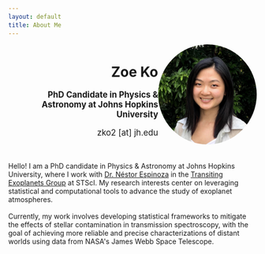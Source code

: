 ```yaml
---
layout: default
title: About Me
---
```


<div style="display: flex; align-items: center; justify-content: space-between; padding-bottom: 2rem;">
  <div style="text-align: right;">
    <h1><span class="name-title">Zoe Ko</span></h1>
    <p style="font-size: 1.2em;"><strong>PhD Candidate in Physics & Astronomy at Johns Hopkins University</strong></p>
    <p style="font-size: 1.2em;">zko2 [at] jh.edu</p>
  </div>
  <div style="flex-shrink: 0;">
    <img src="zoe.jpg" alt="Zoe Ko" width="200" style="border-radius: 50%;">
  </div>
</div>




<div style="text-align: left;">
Hello! I am a PhD candidate in Physics & Astronomy at Johns Hopkins University, where I work with <a href="https://nestor-espinoza.com/" target="_blank">Dr. Néstor Espinoza</a> in the <a href="https://www.stsci.edu/stsci-research/research-groups/transiting-exoplanets-group" target="_blank">Transiting Exoplanets Group</a> at STScI. My research interests center on leveraging statistical and computational tools to advance the study of exoplanet atmospheres.
<br><br>
Currently, my work involves developing statistical frameworks to mitigate the effects of stellar contamination in transmission spectroscopy, with the goal of achieving more reliable and precise characterizations of distant worlds using data from NASA's James Webb Space Telescope.
</div>
